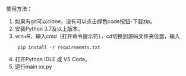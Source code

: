 使用方法：
1. 如果有git可以clone，没有可以点击绿色code按钮-下载zip。
2. 安装Python 3.7及以上版本。
3. win+R，输入cmd（打开命令提示符），cd切换到源码文件夹位置，输入
   ```shell
    pip install -r requirements.txt 
   ```
4. 打开Python IDLE 或 VS Code。
5. 运行main xx.py
